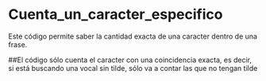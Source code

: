 # Cuenta_un_caracter_especifico

Este código permite saber la cantidad exacta de una caracter dentro de una frase.

##El código sólo cuenta el caracter con una coincidencia exacta, es decir, si está buscando una vocal sin tilde, sólo va a contar las que no tengan tilde
